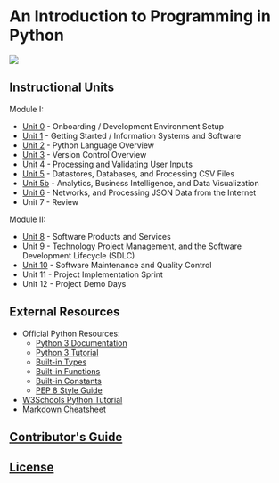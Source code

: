 # An Introduction to Programming in Python

![](https://www.perforce.com/sites/default/files/image/2018-08/image-blog-enterprises-investing-python%20(2).jpg)

## Instructional Units

Module I:

  + [Unit 0](/units/unit-0.md) - Onboarding / Development Environment Setup
  + [Unit 1](/units/unit-1.md) - Getting Started / Information Systems and Software
  + [Unit 2](/units/unit-2.md) - Python Language Overview
  + [Unit 3](/units/unit-3.md) - Version Control Overview
  + [Unit 4](/units/unit-4.md) - Processing and Validating User Inputs
  + [Unit 5](/units/unit-5.md) - Datastores, Databases, and Processing CSV Files
  + [Unit 5b](/units/unit-5b.md) - Analytics, Business Intelligence, and Data Visualization
  + [Unit 6](/units/unit-6.md) - Networks, and Processing JSON Data from the Internet
  + Unit 7 - Review

Module II:

  + [Unit 8](/units/unit-8.md) - Software Products and Services
  + [Unit 9](/units/unit-9.md) - Technology Project Management, and the Software Development Lifecycle (SDLC)
  + [Unit 10](/units/unit-10.md) - Software Maintenance and Quality Control
  + Unit 11 - Project Implementation Sprint
  + Unit 12 - Project Demo Days

## External Resources

  + Official Python Resources:
    + [Python 3 Documentation](https://docs.python.org/3/reference/index.html)
    + [Python 3 Tutorial](https://docs.python.org/3/tutorial/index.html)
    + [Built-in Types](https://docs.python.org/3/library/stdtypes.html)
    + [Built-in Functions](https://docs.python.org/3/library/functions.html)
    + [Built-in Constants](https://docs.python.org/3/library/constants.html)
    + [PEP 8 Style Guide](https://www.python.org/dev/peps/pep-0008/)
  + [W3Schools Python Tutorial](https://www.w3schools.com/python/)
  + [Markdown Cheatsheet](https://guides.github.com/pdfs/markdown-cheatsheet-online.pdf)

## [Contributor's Guide](/CONTRIBUTING.md)

## [License](/LICENSE.md)
